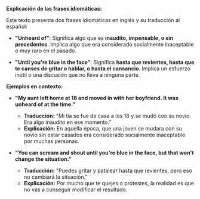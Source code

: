 

**Explicación de las frases idiomáticas:**

Este texto presenta dos frases idiomáticas en inglés y su traducción al español:

*   **"Unheard of"**: Significa algo que es **inaudito, impensable, o sin precedentes**. Implica algo que era considerado socialmente inaceptable o muy raro en el pasado.

*   **"Until you're blue in the face"**: Significa **hasta que revientes, hasta que te canses de gritar o hablar, o hasta el cansancio**. Implica un esfuerzo inútil o una discusión que no lleva a ninguna parte.

**Ejemplos en contexto:**

*   **"My aunt left home at 18 and moved in with her boyfriend. It was unheard of at the time."**
    *   **Traducción:** "Mi tía se fue de casa a los 18 y se mudó con su novio. Era algo inaudito en ese momento."
    *   **Explicación:** En aquella época, que una joven se mudara con su novio sin estar casados era considerado socialmente inaceptable por muchas personas.

*   **"You can scream and shout until you're blue in the face, but that won't change the situation."**
    *   **Traducción:** "Puedes gritar y patalear hasta que revientes, pero eso no cambiará la situación."
    *   **Explicación:** Por mucho que te quejes o protestes, la realidad es que no vas a conseguir modificar el resultado.
